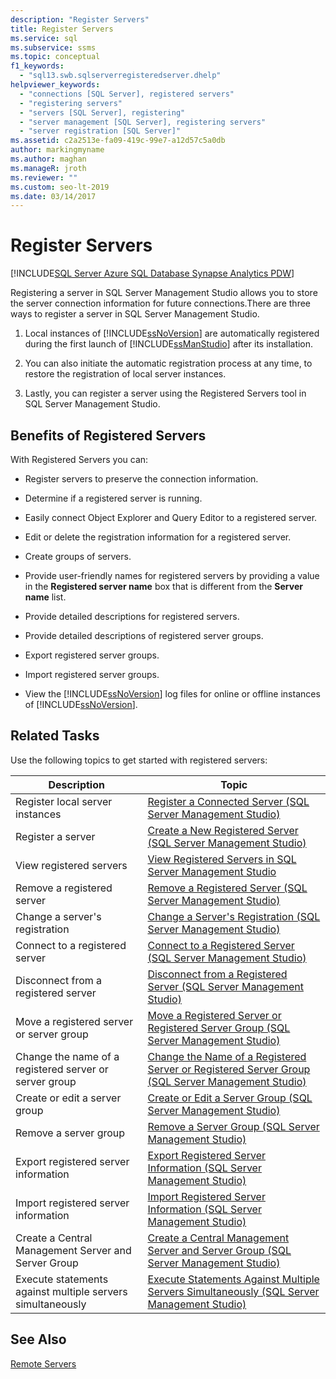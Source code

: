 ```yaml
---
description: "Register Servers"
title: Register Servers
ms.service: sql
ms.subservice: ssms
ms.topic: conceptual
f1_keywords: 
  - "sql13.swb.sqlserverregisteredserver.dhelp"
helpviewer_keywords: 
  - "connections [SQL Server], registered servers"
  - "registering servers"
  - "servers [SQL Server], registering"
  - "server management [SQL Server], registering servers"
  - "server registration [SQL Server]"
ms.assetid: c2a2513e-fa09-419c-99e7-a12d57c5a0db
author: markingmyname
ms.author: maghan
ms.manageR: jroth
ms.reviewer: ""
ms.custom: seo-lt-2019
ms.date: 03/14/2017
---
```


# Register Servers

[!INCLUDE[SQL Server Azure SQL Database Synapse Analytics PDW](../../includes/applies-to-version/sql-asdb-asdbmi-asa-pdw.md)]

Registering a server in SQL Server Management Studio allows you to store the server connection information for future connections.There are three ways to register a server in SQL Server Management Studio.  
  
1.  Local instances of [!INCLUDE[ssNoVersion](../../includes/ssnoversion-md.md)] are automatically registered during the first launch of [!INCLUDE[ssManStudio](../../includes/ssmanstudio-md.md)] after its installation.  
  
2.  You can also initiate the automatic registration process at any time, to restore the registration of local server instances.  
  
3.  Lastly, you can register a server using the Registered Servers tool in SQL Server Management Studio.  
  
## Benefits of Registered Servers  
 With Registered Servers you can:  
  
-   Register servers to preserve the connection information.  
  
-   Determine if a registered server is running.  
  
-   Easily connect Object Explorer and Query Editor to a registered server.  
  
-   Edit or delete the registration information for a registered server.  
  
-   Create groups of servers.  
  
-   Provide user-friendly names for registered servers by providing a value in the **Registered server name** box that is different from the **Server name** list.  
  
-   Provide detailed descriptions for registered servers.  
  
-   Provide detailed descriptions of registered server groups.  
  
-   Export registered server groups.  
  
-   Import registered server groups.  
  
-   View the [!INCLUDE[ssNoVersion](../../includes/ssnoversion-md.md)] log files for online or offline instances of [!INCLUDE[ssNoVersion](../../includes/ssnoversion-md.md)].  
  
## Related Tasks  
 Use the following topics to get started with registered servers:  
  
|**Description**|**Topic**|  
|---------------------|---------------|  
|Register local server instances|[Register a Connected Server &#40;SQL Server Management Studio&#41;](./register-a-connected-server-sql-server-management-studio.md)|  
|Register a server|[Create a New Registered Server &#40;SQL Server Management Studio&#41;](./create-a-new-registered-server-sql-server-management-studio.md)|  
|View registered servers|[View Registered Servers in SQL Server Management Studio](./view-registered-servers-in-sql-server-management-studio.md)|  
|Remove a registered server|[Remove a Registered Server &#40;SQL Server Management Studio&#41;](./remove-a-registered-server-sql-server-management-studio.md)|  
|Change a server's registration|[Change a Server's Registration &#40;SQL Server Management Studio&#41;](./change-a-server-s-registration-sql-server-management-studio.md)|  
|Connect to a registered server|[Connect to a Registered Server &#40;SQL Server Management Studio&#41;](./connect-to-a-registered-server-sql-server-management-studio.md)|  
|Disconnect from a registered server|[Disconnect from a Registered Server &#40;SQL Server Management Studio&#41;](./disconnect-from-a-registered-server-sql-server-management-studio.md)|  
|Move a registered server or server group|[Move a Registered Server or Registered Server Group &#40;SQL Server Management Studio&#41;](./move-a-registered-server-or-registered-server-group.md)|  
|Change the name of a registered server or server group|[Change the Name of a Registered Server or Registered Server Group &#40;SQL Server Management Studio&#41;](./change-the-name-of-registered-server-or-registered-server-group.md)|  
|Create or edit a server group|[Create or Edit a Server Group &#40;SQL Server Management Studio&#41;](./create-or-edit-a-server-group-sql-server-management-studio.md)|  
|Remove a server group|[Remove a Server Group &#40;SQL Server Management Studio&#41;](./remove-a-server-group-sql-server-management-studio.md)|  
|Export registered server information|[Export Registered Server Information &#40;SQL Server Management Studio&#41;](./export-registered-server-information-sql-server-management-studio.md)|  
|Import registered server information|[Import Registered Server Information &#40;SQL Server Management Studio&#41;](./import-registered-server-information-sql-server-management-studio.md)|  
|Create a Central Management Server and Server Group|[Create a Central Management Server and Server Group &#40;SQL Server Management Studio&#41;](./create-a-central-management-server-and-server-group.md)|  
|Execute statements against multiple servers simultaneously|[Execute Statements Against Multiple Servers Simultaneously &#40;SQL Server Management Studio&#41;](./execute-statements-against-multiple-servers-simultaneously.md)|  
  
## See Also  
 [Remote Servers](../../database-engine/configure-windows/remote-servers.md)  
  
